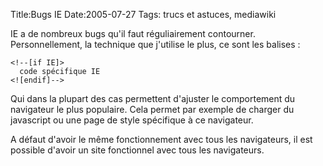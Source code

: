 Title:Bugs IE
Date:2005-07-27
Tags: trucs et astuces,  mediawiki

IE a de nombreux bugs qu'il faut réguliairement contourner.
Personnellement, la technique que j'utilise le plus, ce sont les balises
:

     
    <!--[if IE]>
      code spécifique IE
    <![endif]-->

Qui dans la plupart des cas permettent d'ajuster le comportement du
navigateur le plus populaire. Cela permet par exemple de charger du
javascript ou une page de style spécifique à ce navigateur.

A défaut d'avoir le même fonctionnement avec tous les navigateurs, il
est possible d'avoir un site fonctionnel avec tous les navigateurs.

